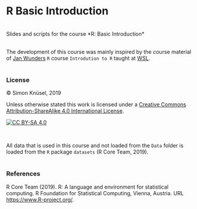 # R Basic Introduction

<br>
Slides and scripts for the course *R: Basic Introduction*
<br><br>

The development of this course was mainly inspired by the course material of
[Jan Wunders](https://wunder.co.nz/) `R` course `Introdution to R` taught at 
[WSL](https://www.wsl.ch/en.html).
<br><br>


### License
© Simon Knüsel, 2019

Unless otherwise stated this work is licensed under a 
[Creative Commons Attribution-ShareAlike 4.0 International License][cc-by-sa].

[![CC BY-SA 4.0][cc-by-sa-shield]][cc-by-sa]  

[cc-by-sa]: http://creativecommons.org/licenses/by-sa/4.0/  
[cc-by-sa-shield]: https://img.shields.io/badge/License-CC%20BY--SA%204.0-lightgrey.svg  
<br>

All data that is used in this course and not loaded from the `Data` folder 
is loaded  from the `R` package `datasets` (R Core Team, 2019).
<br><br>

### References
R Core Team (2019). R: A language and environment for statistical computing. 
  R Foundation for Statistical Computing, Vienna, Austria. 
  URL https://www.R-project.org/.


